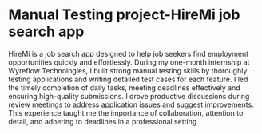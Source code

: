 # Manual Testing project-HireMi job search app
HireMi is a job search app designed to help job seekers find employment opportunities quickly and effortlessly.
During my one-month internship at Wyreflow Technologies, I built strong manual testing skills by thoroughly testing applications and writing detailed test cases for each feature.
I led the timely completion of daily tasks, meeting deadlines effectively and ensuring high-quality submissions. 
I drove productive discussions during review meetings to address application issues and suggest improvements.
This experience taught me the importance of collaboration, attention to detail, and adhering to deadlines in a professional setting
